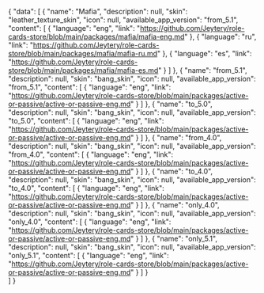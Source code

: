 {
    "data": [
        {
            "name": "Mafia",
            "description": null,
            "skin": "leather_texture_skin",
            "icon": null,
            "available_app_version": "from_5.1",
            "content": [
                {
                    "language": "eng",
                    "link": "https://github.com/Jeytery/role-cards-store/blob/main/packages/mafia/mafia-eng.md" 
                },
                {
                    "language": "ru",
                    "link": "https://github.com/Jeytery/role-cards-store/blob/main/packages/mafia/mafia-ru.md" 
                },
                {
                    "language": "es",
                    "link": "https://github.com/Jeytery/role-cards-store/blob/main/packages/mafia/mafia-es.md" 
                }
            ]
        },
        {
            "name": "from_5.1",
            "description": null,
            "skin": "bang_skin",
            "icon": null,
            "available_app_version": "from_5.1",
            "content": [
                {
                    "language": "eng",
                    "link": "https://github.com/Jeytery/role-cards-store/blob/main/packages/active-or-passive/active-or-passive-eng.md" 
                }
            ]
        },
        {
            "name": "to_5.0",
            "description": null,
            "skin": "bang_skin",
            "icon": null,
            "available_app_version": "to_5.0",
            "content": [
                {
                    "language": "eng",
                    "link": "https://github.com/Jeytery/role-cards-store/blob/main/packages/active-or-passive/active-or-passive-eng.md" 
                }
            ]
        },
         {
            "name": "from_4.0",
            "description": null,
            "skin": "bang_skin",
            "icon": null,
            "available_app_version": "from_4.0",
            "content": [
                {
                    "language": "eng",
                    "link": "https://github.com/Jeytery/role-cards-store/blob/main/packages/active-or-passive/active-or-passive-eng.md" 
                }
            ]
        },
         {
            "name": "to_4.0",
            "description": null,
            "skin": "bang_skin",
            "icon": null,
            "available_app_version": "to_4.0",
            "content": [
                {
                    "language": "eng",
                    "link": "https://github.com/Jeytery/role-cards-store/blob/main/packages/active-or-passive/active-or-passive-eng.md" 
                }
            ]
        },
        {
            "name": "only_4.0",
            "description": null,
            "skin": "bang_skin",
            "icon": null,
            "available_app_version": "only_4.0",
            "content": [
                {
                    "language": "eng",
                    "link": "https://github.com/Jeytery/role-cards-store/blob/main/packages/active-or-passive/active-or-passive-eng.md" 
                }
            ]
        },
        {
            "name": "only_5.1",
            "description": null,
            "skin": "bang_skin",
            "icon": null,
            "available_app_version": "only_5.1",
            "content": [
                {
                    "language": "eng",
                    "link": "https://github.com/Jeytery/role-cards-store/blob/main/packages/active-or-passive/active-or-passive-eng.md" 
                }
            ]
        }   
    ]
}

